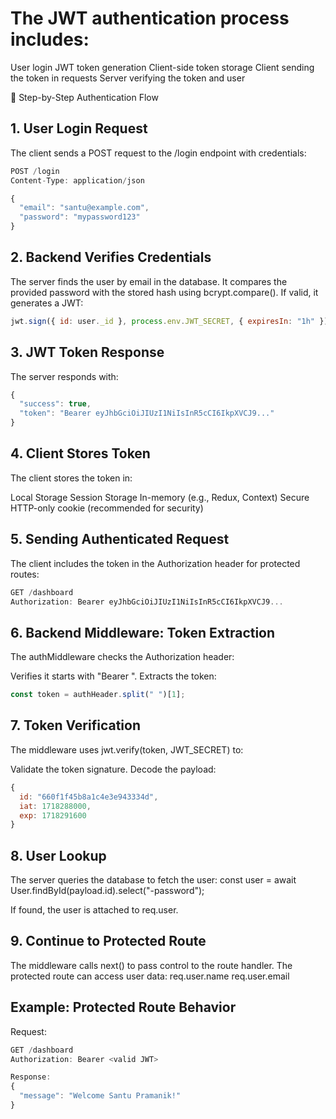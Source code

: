 # The JWT authentication process includes:

User login
JWT token generation
Client-side token storage
Client sending the token in requests
Server verifying the token and user

🧾 Step-by-Step Authentication Flow
## 1. User Login Request
The client sends a POST request to the /login endpoint with credentials:

```js
POST /login
Content-Type: application/json

{
  "email": "santu@example.com",
  "password": "mypassword123"
}
```
## 2. Backend Verifies Credentials

The server finds the user by email in the database.
It compares the provided password with the stored hash using bcrypt.compare().
If valid, it generates a JWT:
```js
jwt.sign({ id: user._id }, process.env.JWT_SECRET, { expiresIn: "1h" });
```
## 3. JWT Token Response
The server responds with:
```js
{
  "success": true,
  "token": "Bearer eyJhbGciOiJIUzI1NiIsInR5cCI6IkpXVCJ9..."
}
``` 
## 4. Client Stores Token
The client stores the token in:

Local Storage
Session Storage
In-memory (e.g., Redux, Context)
Secure HTTP-only cookie (recommended for security)

## 5. Sending Authenticated Request
The client includes the token in the Authorization header for protected routes:
```js 
GET /dashboard
Authorization: Bearer eyJhbGciOiJIUzI1NiIsInR5cCI6IkpXVCJ9...
```
## 6. Backend Middleware: Token Extraction
The authMiddleware checks the Authorization header:

Verifies it starts with "Bearer ".
Extracts the token:
```js 
const token = authHeader.split(" ")[1];
```
## 7. Token Verification
The middleware uses jwt.verify(token, JWT_SECRET) to:

Validate the token signature.
Decode the payload:
```js
{
  id: "660f1f45b8a1c4e3e943334d",
  iat: 1718288000,
  exp: 1718291600
}
```
## 8. User Lookup
The server queries the database to fetch the user:
const user = await User.findById(payload.id).select("-password");

If found, the user is attached to req.user.
## 9. Continue to Protected Route
The middleware calls next() to pass control to the route handler. The protected route can access user data:
req.user.name
req.user.email

## Example: Protected Route Behavior
Request:
```js
GET /dashboard
Authorization: Bearer <valid JWT>

Response:
{
  "message": "Welcome Santu Pramanik!"
}

```